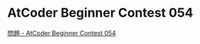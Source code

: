 AtCoder Beginner Contest 054
===

[問題 - AtCoder Beginner Contest 054](https://atcoder.jp/contests/abc054/tasks)
